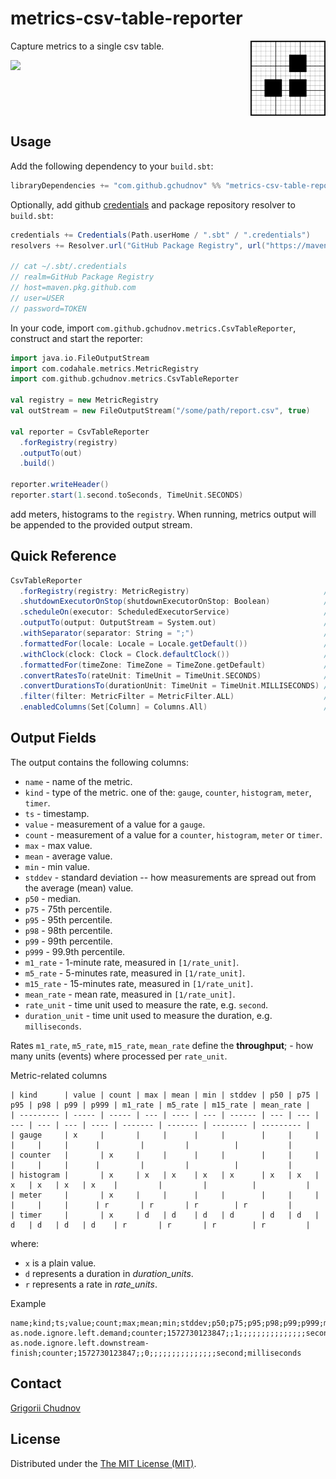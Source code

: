 # metrics-csv-table-reporter

<img src="docs/metrics-csv-table-reporter.png" width="120px" height="120px" align="right" />

Capture metrics to a single csv table.

![](https://github.com/gchudnov/metrics-csv-table-reporter/workflows/Scala%20CI/badge.svg)

<br clear="right" /><!-- Turn off the wrapping for the logo image. -->

## Usage

Add the following dependency to your `build.sbt`:

```scala
libraryDependencies += "com.github.gchudnov" %% "metrics-csv-table-reporter" % "1.0.1"
```

Optionally, add github [credentials](https://help.github.com/en/github/authenticating-to-github/creating-a-personal-access-token-for-the-command-line) and package repository resolver to `build.sbt`:

```scala
credentials += Credentials(Path.userHome / ".sbt" / ".credentials")
resolvers += Resolver.url("GitHub Package Registry", url("https://maven.pkg.github.com/gchudnov/metrics-csv-table-reporter"))

// cat ~/.sbt/.credentials
// realm=GitHub Package Registry
// host=maven.pkg.github.com
// user=USER
// password=TOKEN
```

In your code, import `com.github.gchudnov.metrics.CsvTableReporter`, construct and start the reporter:

```scala
import java.io.FileOutputStream
import com.codahale.metrics.MetricRegistry
import com.github.gchudnov.metrics.CsvTableReporter

val registry = new MetricRegistry
val outStream = new FileOutputStream("/some/path/report.csv", true)

val reporter = CsvTableReporter
  .forRegistry(registry)
  .outputTo(out)
  .build()

reporter.writeHeader()
reporter.start(1.second.toSeconds, TimeUnit.SECONDS)
```

add meters, histograms to the `registry`. When running, metrics output will be appended to the provided output stream.

## Quick Reference

```scala
CsvTableReporter
  .forRegistry(registry: MetricRegistry)                              // A registry to build a reporter for.
  .shutdownExecutorOnStop(shutdownExecutorOnStop: Boolean)            // Whether reporting executor stopped at the same time as reporter.
  .scheduleOn(executor: ScheduledExecutorService)                     // The executor to use while scheduling reporting of metrics.
  .outputTo(output: OutputStream = System.out)                        // Write to the given OutputStream.
  .withSeparator(separator: String = ";")                             // Delimiter to separate the values.
  .formattedFor(locale: Locale = Locale.getDefault())                 // Format numbers using the given Locale.
  .withClock(clock: Clock = Clock.defaultClock())                     // Clock to use to get the time.
  .formattedFor(timeZone: TimeZone = TimeZone.getDefault)             // Format time using the given TimeZone.
  .convertRatesTo(rateUnit: TimeUnit = TimeUnit.SECONDS)              // Convert rates to the given time unit.
  .convertDurationsTo(durationUnit: TimeUnit = TimeUnit.MILLISECONDS) // Convert durations to the given time unit.
  .filter(filter: MetricFilter = MetricFilter.ALL)                    // Report only metrics that match the given filter.
  .enabledColumns(Set[Column] = Columns.All)                          // Enable only specified columns in the output.
```

## Output Fields

The output contains the following columns:

- `name` - name of the metric.
- `kind` - type of the metric. one of the: `gauge`, `counter`, `histogram`, `meter`, `timer`.
- `ts` - timestamp.
- `value` - measurement of a value for a `gauge`.
- `count` - measurement of a value for a `counter`, `histogram`, `meter` or `timer`.
- `max` - max value.
- `mean` - average value.
- `min` - min value.
- `stddev` - standard deviation -- how measurements are spread out from the average (mean) value.
- `p50` - median.
- `p75` - 75th percentile.
- `p95` - 95th percentile.
- `p98` - 98th percentile.
- `p99` - 99th percentile.
- `p999` - 99.9th percentile.
- `m1_rate` - 1-minute rate, measured in `[1/rate_unit]`.
- `m5_rate` - 5-minutes rate, measured in `[1/rate_unit]`.
- `m15_rate` - 15-minutes rate, measured in `[1/rate_unit]`.
- `mean_rate` - mean rate, measured in `[1/rate_unit]`.
- `rate_unit` - time unit used to measure the rate, e.g. `second`.
- `duration_unit` - time unit used to measure the duration, e.g. `milliseconds`.

Rates `m1_rate`, `m5_rate`, `m15_rate`, `mean_rate` define the **throughput**; - how many units (events) where processed per `rate_unit`.

Metric-related columns

```text
| kind      | value | count | max | mean | min | stddev | p50 | p75 | p95 | p98 | p99 | p999 | m1_rate | m5_rate | m15_rate | mean_rate |
| --------- | ----- | ----- | --- | ---- | --- | ------ | --- | --- | --- | --- | --- | ---- | ------- | ------- | -------- | --------- |
| gauge     | x     |       |     |      |     |        |     |     |     |     |     |      |         |         |          |           |
| counter   |       | x     |     |      |     |        |     |     |     |     |     |      |         |         |          |           |
| histogram |       | x     | x   | x    | x   | x      | x   | x   | x   | x   | x   | x    |         |         |          |           |
| meter     |       | x     |     |      |     |        |     |     |     |     |     |      | r       | r       | r        | r         |
| timer     |       | x     | d   | d    | d   | d      | d   | d   | d   | d   | d   | d    | r       | r       | r        | r         |
```

where:

- `x` is a plain value.
- `d` represents a duration in *duration_units*.
- `r` represents a rate in *rate_units*.

Example

```text
name;kind;ts;value;count;max;mean;min;stddev;p50;p75;p95;p98;p99;p999;m1_rate;m5_rate;m15_rate;mean_rate;rate_unit;duration_unit
as.node.ignore.left.demand;counter;1572730123847;;1;;;;;;;;;;;;;;;second;milliseconds
as.node.ignore.left.downstream-finish;counter;1572730123847;;0;;;;;;;;;;;;;;;second;milliseconds
```

## Contact

[Grigorii Chudnov](mailto:g.chudnov@gmail.com)

## License

Distributed under the [The MIT License (MIT)](https://github.com/gchudnov/metrics-csv-table-reporter/blob/master/LICENSE).
